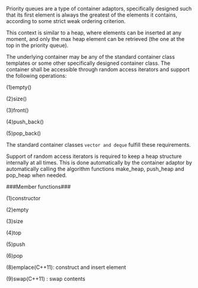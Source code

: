 Priority queues are a type of container adaptors, specifically designed such that its first element is always the greatest of the elements it contains, according to some strict weak ordering criterion.

This context is similar to a heap, where elements can be inserted at any moment, and only the max heap element can be retrieved (the one at the top in the priority queue).

The underlying container may be any of the standard container class templates or some other specifically designed container class. The container shall be accessible through random access iterators and support the following operations:

(1)empty()

(2)size()

(3)front()

(4)push_back()

(5)pop_back()

The standard container classes `vector and deque` fulfill these requirements.

Support of random access iterators is required to keep a heap structure internally at all times. This is done automatically by the container adaptor by automatically calling the algorithm functions make_heap, push_heap and pop_heap when needed.

###Member functions###

(1)constructor

(2)empty

(3)size

(4)top

(5)push

(6)pop

(8)emplace(C++11): construct and insert element

(9)swap(C++11) : swap contents